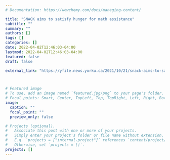 ```yaml
---
# Documentation: https://wowchemy.com/docs/managing-content/

title: "SNACK aims to satisfy hunger for math assistance"
subtitle: ""
summary: ""
authors: []
tags: []
categories: []
date: 2022-04-02T12:46:03-04:00
lastmod: 2022-04-02T12:46:03-04:00
featured: false
draft: false

external_link: "https://yfile.news.yorku.ca/2021/10/21/snack-aims-to-satisfy-hunger-for-math-assistance/"



# Featured image
# To use, add an image named `featured.jpg/png` to your page's folder.
# Focal points: Smart, Center, TopLeft, Top, TopRight, Left, Right, BottomLeft, Bottom, BottomRight.
image:
  caption: ""
  focal_point: ""
  preview_only: false

# Projects (optional).
#   Associate this post with one or more of your projects.
#   Simply enter your project's folder or file name without extension.
#   E.g. `projects = ["internal-project"]` references `content/project/deep-learning/index.md`.
#   Otherwise, set `projects = []`.
projects: []
---
```

